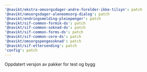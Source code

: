 ```yaml
---
'@navikt/ekstra-omsorgsdager-andre-forelder-ikke-tilsyn': patch
'@navikt/omsorgsdager-aleneomsorg-dialog': patch
'@navikt/endringsmelding-pleiepenger': patch
'@navikt/sif-common-formik-ds': patch
'@navikt/sif-common-soknad-ds': patch
'@navikt/sif-common-forms-ds': patch
'@navikt/sif-common-core-ds': patch
'@navikt/omsorgspengesoknad': patch
'@navikt/sif-ettersending': patch
'config': patch
---
```


Oppdatert versjon av pakker for test og bygg
